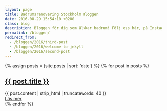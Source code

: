 ```yaml
---
layout: page
title: Badrumsrenovering Stockholm Bloggen
date: 2016-08-29 15:54:10 +0200
class: blog
description: Bloggen för dig som älskar badrum! Följ oss här, på Instagram (@km.living) och Facebook (www.facebook.com/KMLivingConstructionAB)
permalink: /bloggen/
redirect_from:
  - /bloggen/2016/third-post
  - /bloggen/2016/welcome-to-jekyll
  - /bloggen/2016/second-post
---
```

<section class="center p-b-90px" itemscope="" itemtype="http://schema.org/Blog">
  <div class="container">
  {% assign posts = (site.posts | sort: 'date') %}
  {% for post in posts %}
    <article class="post one" itemprop="blogPost" itemscope="" itemtype="http://schema.org/BlogPosting">
      <link itemprop="mainEntityOfPage" href="{{ site.url }}{{ post.url | replace:'index.html','' }}">
      <meta itemprop="description" content="{{ post.description | strip_html | truncatewords: 40 }}">
      <meta itemprop="keywords" content="{{ post.categories | join: ',' }}" />
      <meta itemprop="datePublished" content="{{ post.date | date: '%Y-%m-%d' }}">
      <meta itemprop="dateModified" content="{{ post.date | date: '%Y-%m-%d' }}">
      <span itemprop="author" itemscope itemtype="https://schema.org/Person">
        <meta itemprop="name" content="{{ site.organization_name }}">
      </span>
      <span itemscope itemprop="publisher" itemtype="http://schema.org/Organization">
        <meta itemprop="name" content="{{ site.organization_name }}">
        <span itemprop="logo" itemscope itemtype="http://schema.org/ImageObject">
          <meta itemprop="url" content="{{ site.logo_jpg }}">
        </span>
      </span>
      <span itemprop="image" itemscope itemtype="https://schema.org/ImageObject">
        <meta itemprop="url" content="{% if page.main_image %}{{ page.main_image }}{% else %}{{ site.og_image }}{% endif %}">
        <meta itemprop="width" content="800">
        <meta itemprop="height" content="800">
      </span>
      <h2>
        <a href="{{ post.url }}" itemprop="url">
          <span itemprop="headline name">{{ post.title }}</span>
        </a>
      </h2>
      <div class="entry" itemprop="description">
        {{ post.content | strip_html | truncatewords: 40 }}
      </div>
      <a href="{{ post.url }}" itemprop="url" class="read-more">Läs mer</a>
    </article>
  {% endfor %}
</div>
</section>